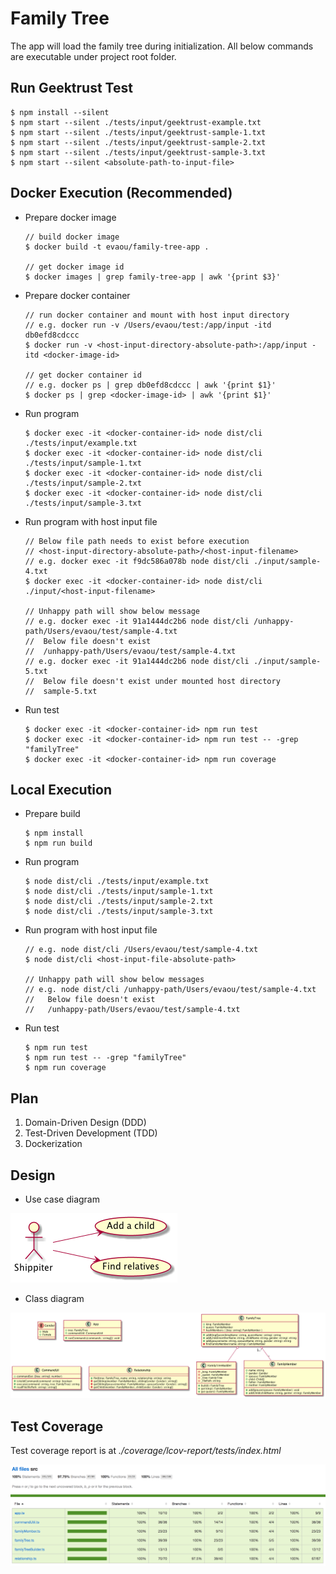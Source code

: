# Family Tree

The app will load the family tree during initialization. All below commands are executable under project root folder.

## Run Geektrust Test

    $ npm install --silent
    $ npm start --silent ./tests/input/geektrust-example.txt
    $ npm start --silent ./tests/input/geektrust-sample-1.txt
    $ npm start --silent ./tests/input/geektrust-sample-2.txt
    $ npm start --silent ./tests/input/geektrust-sample-3.txt
    $ npm start --silent <absolute-path-to-input-file> 

## Docker Execution (Recommended)

- Prepare docker image

    ```
    // build docker image
    $ docker build -t evaou/family-tree-app .

    // get docker image id
    $ docker images | grep family-tree-app | awk '{print $3}'
    ```

- Prepare docker container

    ```
    // run docker container and mount with host input directory
    // e.g. docker run -v /Users/evaou/test:/app/input -itd db0efd8cdccc
    $ docker run -v <host-input-directory-absolute-path>:/app/input -itd <docker-image-id>

    // get docker container id
    // e.g. docker ps | grep db0efd8cdccc | awk '{print $1}'
    $ docker ps | grep <docker-image-id> | awk '{print $1}'
    ```

- Run program

    ```
    $ docker exec -it <docker-container-id> node dist/cli ./tests/input/example.txt
    $ docker exec -it <docker-container-id> node dist/cli ./tests/input/sample-1.txt
    $ docker exec -it <docker-container-id> node dist/cli ./tests/input/sample-2.txt
    $ docker exec -it <docker-container-id> node dist/cli ./tests/input/sample-3.txt
    ```

- Run program with host input file

    ```
    // Below file path needs to exist before execution
    // <host-input-directory-absolute-path>/<host-input-filename>
    // e.g. docker exec -it f9dc586a078b node dist/cli ./input/sample-4.txt
    $ docker exec -it <docker-container-id> node dist/cli ./input/<host-input-filename>

    // Unhappy path will show below message
    // e.g. docker exec -it 91a1444dc2b6 node dist/cli /unhappy-path/Users/evaou/test/sample-4.txt
    //  Below file doesn't exist
    //  /unhappy-path/Users/evaou/test/sample-4.txt
    // e.g. docker exec -it 91a1444dc2b6 node dist/cli ./input/sample-5.txt
    //  Below file doesn't exist under mounted host directory
    //  sample-5.txt
    ```

- Run test

    ```
    $ docker exec -it <docker-container-id> npm run test
    $ docker exec -it <docker-container-id> npm run test -- -grep "familyTree"
    $ docker exec -it <docker-container-id> npm run coverage
    ```

## Local Execution

- Prepare build

    ```
    $ npm install
    $ npm run build
    ```

- Run program

    ```
    $ node dist/cli ./tests/input/example.txt
    $ node dist/cli ./tests/input/sample-1.txt
    $ node dist/cli ./tests/input/sample-2.txt
    $ node dist/cli ./tests/input/sample-3.txt
    ```

- Run program with host input file

    ```
    // e.g. node dist/cli /Users/evaou/test/sample-4.txt
    $ node dist/cli <host-input-file-absolute-path>

    // Unhappy path will show below messages
    // e.g. node dist/cli /unhappy-path/Users/evaou/test/sample-4.txt
    //   Below file doesn't exist
    //   /unhappy-path/Users/evaou/test/sample-4.txt
    ```

- Run test

    ```
    $ npm run test
    $ npm run test -- -grep "familyTree"
    $ npm run coverage
    ```

## Plan

1. Domain-Driven Design (DDD)
2. Test-Driven Development (TDD)
3. Dockerization

## Design

- Use case diagram

![](res/use-case-diagram.png)

- Class diagram

![](res/class-diagram.png)

## Test Coverage
Test coverage report is at _./coverage/lcov-report/tests/index.html_

![](res/test-coverage.png)